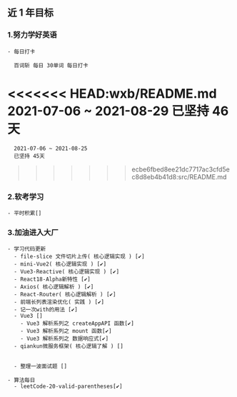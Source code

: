 ## 近 1 年目标

### 1.努力学好英语

    - 每日打卡

      百词斩 每日 30单词 每日打卡
<<<<<<< HEAD:wxb/README.md
      2021-07-06 ~ 2021-08-29
      已坚持 46天
=======
      2021-07-06 ~ 2021-08-25
      已坚持 45天
>>>>>>> ecbe6fbed8ee21dc7717ac3cfd5ec8d8eb4b41d8:src/README.md

### 2.软考学习

    - 平时积累[]

### 3.加油进入大厂

    - 学习代码更新
      - file-slice 文件切片上传( 核心逻辑实现 ) [✔️]
      - mini-Vue2( 核心逻辑实现 ) [✔️]
      - Vue3-Reactive( 核心逻辑实现 ) [✔️]
      - React18-Alpha新特性 [✔️]
      - Axios( 核心逻辑解析 ) [✔️]
      - React-Router( 核心逻辑解析 ) [✔️]
      - 前端长列表渲染优化( 实践 ) [✔️]
      - 记一次with的用法 [✔️]
      - Vue3 []
        - Vue3 解析系列之 createAppAPI 函数[✔️]
        - Vue3 解析系列之 mount 函数[✔️]
        - Vue3 解析系列之 数据响应式[✔️]
      - qiankun微服务框架( 核心逻辑了解 ) []


      - 整理一波面试题 []

    - 算法每日
      - leetCode-20-valid-parentheses[✔️]

